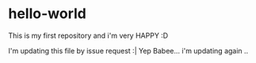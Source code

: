 # hello-world
This is my first repository and i'm very HAPPY :D

I'm updating this file by issue request :|
Yep Babee... i'm updating again ..
